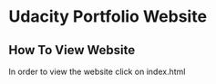 # Udacity Portfolio Website


## How To View Website

In order to view the website click on index.html

